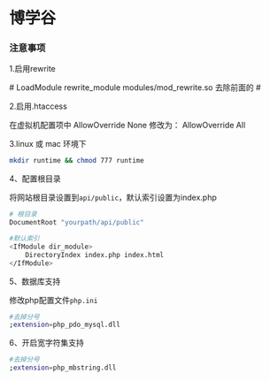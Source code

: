 # 博学谷

### 注意事项

1.启用rewrite

\# LoadModule rewrite_module modules/mod_rewrite.so 去除前面的 \#

2.启用.htaccess

在虚拟机配置项中
AllowOverride None    修改为： AllowOverride All

3.linux 或 mac 环境下

```bash
mkdir runtime && chmod 777 runtime
```

4、配置根目录

将网站根目录设置到`api/public`，默认索引设置为index.php

```bash
# 根目录
DocumentRoot "yourpath/api/public"

#默认索引
<IfModule dir_module>
    DirectoryIndex index.php index.html
</IfModule>
```

5、数据库支持

修改php配置文件`php.ini`

```bash
#去掉分号
;extension=php_pdo_mysql.dll
```

6、开启宽字符集支持

```bash
#去掉分号
;extension=php_mbstring.dll
```



